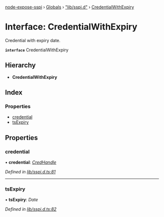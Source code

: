[node-expose-sspi](../README.md) › [Globals](../globals.md) › ["lib/sspi.d"](../modules/_lib_sspi_d_.md) › [CredentialWithExpiry](_lib_sspi_d_.credentialwithexpiry.md)

# Interface: CredentialWithExpiry

Credential with expiry date.

**`interface`** CredentialWithExpiry

## Hierarchy

* **CredentialWithExpiry**

## Index

### Properties

* [credential](_lib_sspi_d_.credentialwithexpiry.md#credential)
* [tsExpiry](_lib_sspi_d_.credentialwithexpiry.md#tsexpiry)

## Properties

###  credential

• **credential**: *[CredHandle](_lib_sspi_d_.credhandle.md)*

*Defined in [lib/sspi.d.ts:81](https://github.com/jlguenego/node-expose-sspi/blob/7ca1305/lib/sspi.d.ts#L81)*

___

###  tsExpiry

• **tsExpiry**: *Date*

*Defined in [lib/sspi.d.ts:82](https://github.com/jlguenego/node-expose-sspi/blob/7ca1305/lib/sspi.d.ts#L82)*
